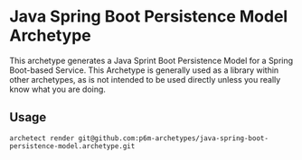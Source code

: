 # Java Spring Boot Persistence Model Archetype

This archetype generates a Java Sprint Boot Persistence Model for a Spring
Boot-based Service. This Archetype is generally used as a library within
other archetypes, as is not intended to be used directly unless you really know
what you are doing.

## Usage

```shell
archetect render git@github.com:p6m-archetypes/java-spring-boot-persistence-model.archetype.git
```

